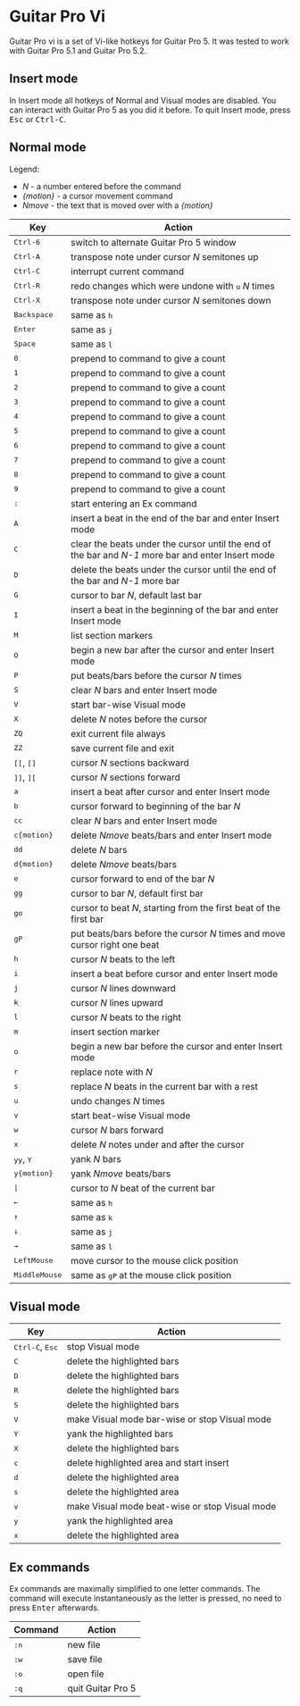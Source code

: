 # Guitar Pro Vi

Guitar Pro vi is a set of Vi-like hotkeys for Guitar Pro 5. It was tested to work with Guitar Pro 5.1 and Guitar Pro 5.2.


## Insert mode

In Insert mode all hotkeys of Normal and Visual modes are disabled. You can interact with Guitar Pro 5 as you did it before. To quit Insert mode, press <kbd>Esc</kbd> or <kbd>Ctrl-C</kbd>.


## Normal mode

Legend:

- *N* - a number entered before the command
- *{motion}* - a cursor movement command
- *Nmove* - the text that is moved over with a *{motion}*

| Key | Action |
| --- | ------ |
| <kbd>Ctrl-6</kbd> | switch to alternate Guitar Pro 5 window |
| <kbd>Ctrl-A</kbd> | transpose note under cursor *N* semitones up |
| <kbd>Ctrl-C</kbd> | interrupt current command |
| <kbd>Ctrl-R</kbd> | redo changes which were undone with <kbd>u</kbd> *N* times |
| <kbd>Ctrl-X</kbd> | transpose note under cursor *N* semitones down |
| <kbd>Backspace</kbd> | same as <kbd>h</kbd> |
| <kbd>Enter</kbd> | same as <kbd>j</kbd> |
| <kbd>Space</kbd> | same as <kbd>l</kbd> |
| <kbd>0</kbd> | prepend to command to give a count |
| <kbd>1</kbd> | prepend to command to give a count |
| <kbd>2</kbd> | prepend to command to give a count |
| <kbd>3</kbd> | prepend to command to give a count |
| <kbd>4</kbd> | prepend to command to give a count |
| <kbd>5</kbd> | prepend to command to give a count |
| <kbd>6</kbd> | prepend to command to give a count |
| <kbd>7</kbd> | prepend to command to give a count |
| <kbd>8</kbd> | prepend to command to give a count |
| <kbd>9</kbd> | prepend to command to give a count |
| <kbd>:</kbd> | start entering an Ex command |
| <kbd>A</kbd> | insert a beat in the end of the bar and enter Insert mode |
| <kbd>C</kbd> | clear the beats under the cursor until the end of the bar and *N-1* more bar and enter Insert mode |
| <kbd>D</kbd> | delete the beats under the cursor until the end of the bar and *N-1* more bar |
| <kbd>G</kbd> | cursor to bar *N*, default last bar |
| <kbd>I</kbd> | insert a beat in the beginning of the bar and enter Insert mode |
| <kbd>M</kbd> | list section markers |
| <kbd>O</kbd> | begin a new bar after the cursor and enter Insert mode |
| <kbd>P</kbd> | put beats/bars before the cursor *N* times |
| <kbd>S</kbd> | clear *N* bars and enter Insert mode |
| <kbd>V</kbd> | start bar-wise Visual mode |
| <kbd>X</kbd> | delete *N* notes before the cursor |
| <kbd>ZQ</kbd> | exit current file always |
| <kbd>ZZ</kbd> | save current file and exit |
| <kbd>[</kbd><kbd>[</kbd>, <kbd>[</kbd><kbd>]</kbd> | cursor *N* sections backward |
| <kbd>]</kbd><kbd>]</kbd>, <kbd>]</kbd><kbd>[</kbd> | cursor *N* sections forward |
| <kbd>a</kbd> | insert a beat after cursor and enter Insert mode |
| <kbd>b</kbd> | cursor forward to beginning of the bar *N* |
| <kbd>c</kbd><kbd>c</kbd> | clear *N* bars and enter Insert mode |
| <kbd>c</kbd><kbd>{motion}</kbd> | delete *Nmove* beats/bars and enter Insert mode |
| <kbd>d</kbd><kbd>d</kbd> | delete *N* bars |
| <kbd>d</kbd><kbd>{motion}</kbd> | delete *Nmove* beats/bars |
| <kbd>e</kbd> | cursor forward to end of the bar *N* |
| <kbd>g</kbd><kbd>g</kbd> | cursor to bar *N*, default first bar |
| <kbd>g</kbd><kbd>o</kbd> | cursor to beat *N*, starting from the first beat of the first bar |
| <kbd>g</kbd><kbd>P</kbd> | put beats/bars before the cursor *N* times and move cursor right one beat |
| <kbd>h</kbd> | cursor *N* beats to the left |
| <kbd>i</kbd> | insert a beat before cursor and enter Insert mode |
| <kbd>j</kbd> | cursor *N* lines downward |
| <kbd>k</kbd> | cursor *N* lines upward |
| <kbd>l</kbd> | cursor *N* beats to the right |
| <kbd>m</kbd> | insert section marker |
| <kbd>o</kbd> | begin a new bar before the cursor and enter Insert mode |
| <kbd>r</kbd> | replace note with *N* |
| <kbd>s</kbd> | replace *N* beats in the current bar with a rest |
| <kbd>u</kbd> | undo changes *N* times |
| <kbd>v</kbd> | start beat-wise Visual mode |
| <kbd>w</kbd> | cursor *N* bars forward |
| <kbd>x</kbd> | delete *N* notes under and after the cursor |
| <kbd>y</kbd><kbd>y</kbd>, <kbd>Y</kbd> | yank *N* bars |
| <kbd>y</kbd><kbd>{motion}</kbd> | yank *Nmove* beats/bars |
| <kbd>&#124;</kbd> | cursor to *N* beat of the current bar |
| <kbd>←</kbd> | same as <kbd>h</kbd> |
| <kbd>↑</kbd> | same as <kbd>k</kbd> |
| <kbd>↓</kbd> | same as <kbd>j</kbd> |
| <kbd>→</kbd> | same as <kbd>l</kbd> |
| <kbd>LeftMouse</kbd> | move cursor to the mouse click position |
| <kbd>MiddleMouse</kbd> | same as <kbd>g</kbd><kbd>P</kbd> at the mouse click position |


## Visual mode

| Key | Action |
| --- | ------ |
| <kbd>Ctrl-C</kbd>, <kbd>Esc</kbd> | stop Visual mode |
| <kbd>C</kbd> | delete the highlighted bars |
| <kbd>D</kbd> | delete the highlighted bars |
| <kbd>R</kbd> | delete the highlighted bars |
| <kbd>S</kbd> | delete the highlighted bars |
| <kbd>V</kbd> | make Visual mode bar-wise or stop Visual mode |
| <kbd>Y</kbd> | yank the highlighted bars |
| <kbd>X</kbd> | delete the highlighted bars |
| <kbd>c</kbd> | delete highlighted area and start insert |
| <kbd>d</kbd> | delete the highlighted area |
| <kbd>s</kbd> | delete the highlighted area |
| <kbd>v</kbd> | make Visual mode beat-wise or stop Visual mode |
| <kbd>y</kbd> | yank the highlighted area |
| <kbd>x</kbd> | delete the highlighted area |


## Ex commands

Ex commands are maximally simplified to one letter commands. The command will execute instantaneously as the letter is pressed, no need to press <kbd>Enter</kbd> afterwards.

| Command | Action |
| ------- | ------ |
| <kbd>:</kbd><kbd>n</kbd> | new file |
| <kbd>:</kbd><kbd>w</kbd> | save file |
| <kbd>:</kbd><kbd>o</kbd> | open file |
| <kbd>:</kbd><kbd>q</kbd> | quit Guitar Pro 5 |
